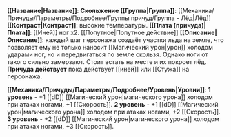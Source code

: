 **[[Название|Название]]**: **Скольжение**
**[[Группа|Группа]]**: [[Механика/Причуды/Параметры/Подробнее/Группы причуд/Группа - Лёд|Лёд]] 
**[[Контраст|Контраст]]**: высокие температуры.
**[[Плата (причуда)|Плата]]**: [[Иней]] ног х2.  [[Попутное|Попутное действие]]
**[[Описание|Описание]]**: каждый шаг персонажа создаёт участки льда на земле, что позволяет ему не только наносит [[Магический урон|урон]] холодом ударами ног, но и передвигаться по земле скользя. Однако ноги от такого сильно замерзают. Стоит встать на месте и их покроет лёд. **Причуда действует** пока действует [[иней]] или [[Стужа]] на персонажа. 

**[[Механика/Причуды/Параметры/Подробнее/Уровень|Уровни]]**:
**1 уровень** - +1 [[dD]] [[Магический урон|магического урона]] холодом при атаках ногами, +1 [[Скорость]].
**2 уровень** - +1 [[dD]] [[Магический урон|магического урона]] холодом при атаках ногами, +2 [[Скорость]].
**3 уровень** - +2 [[dD]] [[Магический урон|магического урона]] холодом при атаках ногами, +3 [[Скорость]].